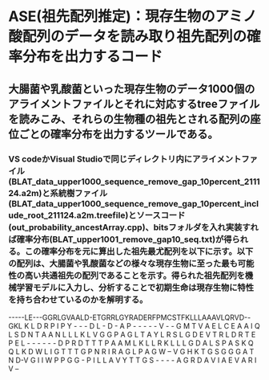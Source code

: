 # ASE(祖先配列推定)：現存生物のアミノ酸配列のデータを読み取り祖先配列の確率分布を出力するコード
## 大腸菌や乳酸菌といった現存生物のデータ1000個のアライメントファイルとそれに対応するtreeファイルを読みこみ、それらの生物種の祖先とされる配列の座位ごとの確率分布を出力するツールである。
### VS codeかVisual Studioで同じディレクトリ内にアライメントファイル(BLAT_data_upper1000_sequence_remove_gap_10percent_211124.a2m)と系統樹ファイル(BLAT_data_upper1000_sequence_remove_gap_10percent_include_root_211124.a2m.treefile)とソースコード(out_probability_ancestArray.cpp)、bitsフォルダを入れ実装すれば確率分布(BLAT_upper1001_remove_gap10_seq.txt)が得られる。この確率分布を元に算出した祖先最尤配列を以下に示す。以下の配列は、大腸菌や乳酸菌などの様々な現存生物に至った最も可能性の高い共通祖先の配列であることを示す。得られた祖先配列を機械学習モデルに入力し、分析することで初期生命は現存生物に特性を持ち合わせているのかを解明する。

-----LE---GGRLGVAALD-ETGRRLGYRADERFPMCSTFKLLLAAAVLQRVD--GKL K L D R P I P Y - - - D L - D - A P - - - - - V - - G M T V A E L C E A A I Q L S D N T A A N L L L K L V G G P A G L T A Y L R S L G D E V T R L D R T E P E L - - - - - - D P R D T T T P A A M L K L L R K L L L G D A L S P A S K Q Q L K D W L I G T T T G P N R I R A G L P A G W – V G H K T G S G G G A T N D-V G I I W P P G G - P I L L A V Y T T G S - - - - A G R D A V I A E V A R I V – 
